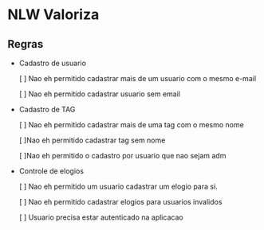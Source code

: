 # NLW Valoriza

## Regras

- Cadastro de usuario

  [ ] Nao eh permitido cadastrar mais de um usuario com o mesmo e-mail

  [ ] Nao eh permitido cadastrar usuario sem email

- Cadastro de TAG

  [ ] Nao eh permitido cadastrar mais de uma tag com o mesmo nome

  [ ]Nao eh permitido cadastrar tag sem nome

  [ ]Nao eh permitido o cadastro por usuario que nao sejam adm

- Controle de elogios

  [ ] Nao eh permitido um usuario cadastrar um elogio para si.

  [ ] Nao eh permitido cadastrar elogios para usuarios invalidos

  [ ] Usuario precisa estar autenticado na aplicacao
